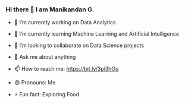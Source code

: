 ### Hi there 👋 I am Manikandan G.

- 🔭 I’m currently working on Data Analytics

- 🌱 I’m currently learning Machine Learning and Artificial Intelligence

- 👯 I’m looking to collaborate on Data Science projects

- 💬 Ask me about anything

- 📫 How to reach me: https://bit.ly/3pi3hOu

- 😄 Pronouns: Me

- ⚡ Fun fact: Exploring Food

<!--

**Manikandan-professional/Manikandan-professional** is a ✨ _special_ ✨ repository because its `README.md` (this file) appears on your GitHub profile.

Here are some ideas to get you started:

-->
